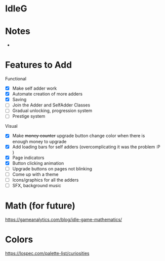 # IdleG
# Notes
-

# Features to Add

Functional
- [x] Make self adder work
- [x] Automate creation of more adders
- [X] Saving
- [ ] Join the Adder and SelfAdder Classes
- [ ] Gradual unlocking, progression system 
- [ ] Prestige system

Visual
- [X] Make ~~money counter~~ upgrade button change color when there is enough money to upgrade
- [X] Add loading bars for self adders (overcomplicating it was the problem :P )
- [X] Page indicators
- [x] Button clicking animation
- [ ] Upgrade buttons on pages not blinking
- [ ] Come up with a theme
- [ ] Icons/graphics for all the adders
- [ ] SFX, background music

# Math (for future)
https://gameanalytics.com/blog/idle-game-mathematics/

# Colors
https://lospec.com/palette-list/curiosities